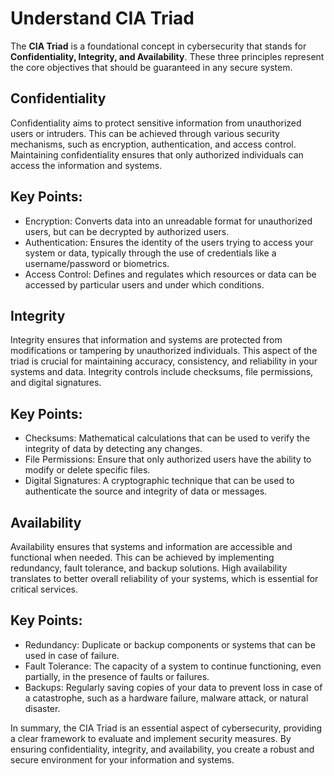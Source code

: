 # Understand CIA Triad

The **CIA Triad** is a foundational concept in cybersecurity that stands for **Confidentiality, Integrity, and Availability**. These three principles represent the core objectives that should be guaranteed in any secure system.

## Confidentiality

Confidentiality aims to protect sensitive information from unauthorized users or intruders. This can be achieved through various security mechanisms, such as encryption, authentication, and access control. Maintaining confidentiality ensures that only authorized individuals can access the information and systems.

## Key Points:

- Encryption: Converts data into an unreadable format for unauthorized users, but can be decrypted by authorized users.
- Authentication: Ensures the identity of the users trying to access your system or data, typically through the use of credentials like a username/password or biometrics.
- Access Control: Defines and regulates which resources or data can be accessed by particular users and under which conditions.

## Integrity

Integrity ensures that information and systems are protected from modifications or tampering by unauthorized individuals. This aspect of the triad is crucial for maintaining accuracy, consistency, and reliability in your systems and data. Integrity controls include checksums, file permissions, and digital signatures.

## Key Points:

- Checksums: Mathematical calculations that can be used to verify the integrity of data by detecting any changes.
- File Permissions: Ensure that only authorized users have the ability to modify or delete specific files.
- Digital Signatures: A cryptographic technique that can be used to authenticate the source and integrity of data or messages.

## Availability

Availability ensures that systems and information are accessible and functional when needed. This can be achieved by implementing redundancy, fault tolerance, and backup solutions. High availability translates to better overall reliability of your systems, which is essential for critical services.

## Key Points:

- Redundancy: Duplicate or backup components or systems that can be used in case of failure.
- Fault Tolerance: The capacity of a system to continue functioning, even partially, in the presence of faults or failures.
- Backups: Regularly saving copies of your data to prevent loss in case of a catastrophe, such as a hardware failure, malware attack, or natural disaster.

In summary, the CIA Triad is an essential aspect of cybersecurity, providing a clear framework to evaluate and implement security measures. By ensuring confidentiality, integrity, and availability, you create a robust and secure environment for your information and systems.